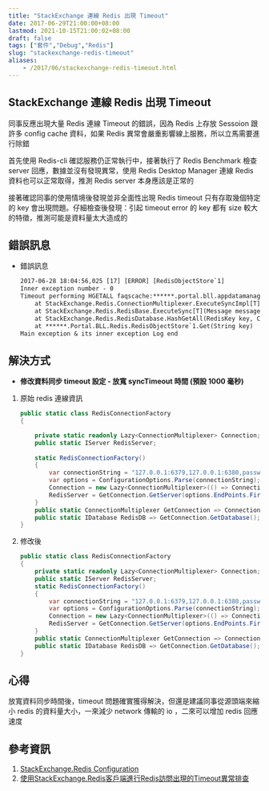 ```yaml
---
title: "StackExchange 連線 Redis 出現 Timeout"
date: 2017-06-29T21:00:00+08:00
lastmod: 2021-10-15T21:00:02+08:00
draft: false
tags: ["套件","Debug","Redis"]
slug: "stackexchange-redis-timeout"
aliases:
    - /2017/06/stackexchange-redis-timeout.html
---
```

## StackExchange 連線 Redis 出現 Timeout

同事反應出現大量 Redis 連線 Timeout 的錯誤，因為 Redis 上存放 Sessoion 跟許多 config cache 資料，如果 Redis 異常會嚴重影響線上服務，所以立馬需要進行除錯

首先使用 Redis-cli 確認服務仍正常執行中，接著執行了 Redis Benchmark 檢查 server 回應，數據並沒有發現異常，使用 Redis Desktop Manager 連線 Redis 資料也可以正常取得，推測 Redis server 本身應該是正常的

接著確認同事的使用情境後發現並非全面性出現 Redis timeout 只有存取幾個特定的 key 會出現問題。仔細檢查後發現：引起 timeout error 的 key 都有 size 較大的特徵，推測可能是資料量太大造成的

## 錯誤訊息

- 錯誤訊息

    ```txt
    2017-06-28 18:04:56,025 [17] [ERROR] [RedisObjectStore`1] 
    Inner exception number - 0
    Timeout performing HGETALL faqscache:******.portal.bll.appdatamanager+cachedata, inst: 1, queue: 18, qu: 0, qs: 18, qc: 0, wr: 0, wq: 0, in: 0, ar: 0, clientName: TestAPP01, serverEndpoint: 127.0.0.1:8188, keyHashSlot: 3414, IOCP: (Busy=0,Free=1000,Min=2,Max=1000), WORKER: (Busy=6,Free=8185,Min=2,Max=8191) (Please take a look at this article for some common client-side issues that can cause timeouts: http://stackexchange.github.io/StackExchange.Redis/Timeouts)
        at StackExchange.Redis.ConnectionMultiplexer.ExecuteSyncImpl[T](Message message, ResultProcessor`1 processor, ServerEndPoint server)
        at StackExchange.Redis.RedisBase.ExecuteSync[T](Message message, ResultProcessor`1 processor, ServerEndPoint server)
        at StackExchange.Redis.RedisDatabase.HashGetAll(RedisKey key, CommandFlags flags)
        at ******.Portal.BLL.Redis.RedisObjectStore`1.Get(String key)
    Main exception & its inner exception Log end
    ```

## 解決方式

* **修改資料同步 timeout 設定 - 放寬 syncTimeout 時間 (預設 1000 毫秒)**

1. 原始 redis 連線資訊

    ```cs
    public static class RedisConnectionFactory
    {
    
        private static readonly Lazy<ConnectionMultiplexer> Connection;
        public static IServer RedisServer;
        
        static RedisConnectionFactory()
        {
            var connectionString = "127.0.0.1:6379,127.0.0.1:6380,password=password";
            var options = ConfigurationOptions.Parse(connectionString);
            Connection = new Lazy<ConnectionMultiplexer>(() => ConnectionMultiplexer.Connect(options));
            RedisServer = GetConnection.GetServer(options.EndPoints.First());
        }
        public static ConnectionMultiplexer GetConnection => Connection.Value;
        public static IDatabase RedisDB => GetConnection.GetDatabase();
    }
    ```

2. 修改後

    ```cs
    public static class RedisConnectionFactory
    {
        private static readonly Lazy<ConnectionMultiplexer> Connection;
        public static IServer RedisServer;
        static RedisConnectionFactory()
        {
            var connectionString = "127.0.0.1:6379,127.0.0.1:6380,password=password,syncTimeout =3000";
            var options = ConfigurationOptions.Parse(connectionString);
            Connection = new Lazy<ConnectionMultiplexer>(() => ConnectionMultiplexer.Connect(options));
            RedisServer = GetConnection.GetServer(options.EndPoints.First());
        }
        public static ConnectionMultiplexer GetConnection => Connection.Value;
        public static IDatabase RedisDB => GetConnection.GetDatabase();
    }
    ```

## 心得

放寬資料同步時間後，timeout 問題確實獲得解決，但還是建議同事從源頭端來縮小 redis 的資料量大小，一來減少 network 傳輸的 io ，二來可以增加 redis 回應速度

## 參考資訊

1. [StackExchange.Redis Configuration](https://stackexchange.github.io/StackExchange.Redis/Configuration)
2. [使用StackExchange.Redis客戶端進行Redis訪問出現的Timeout異常排查](http://www.cnblogs.com/JiaK/p/5945554.html)
